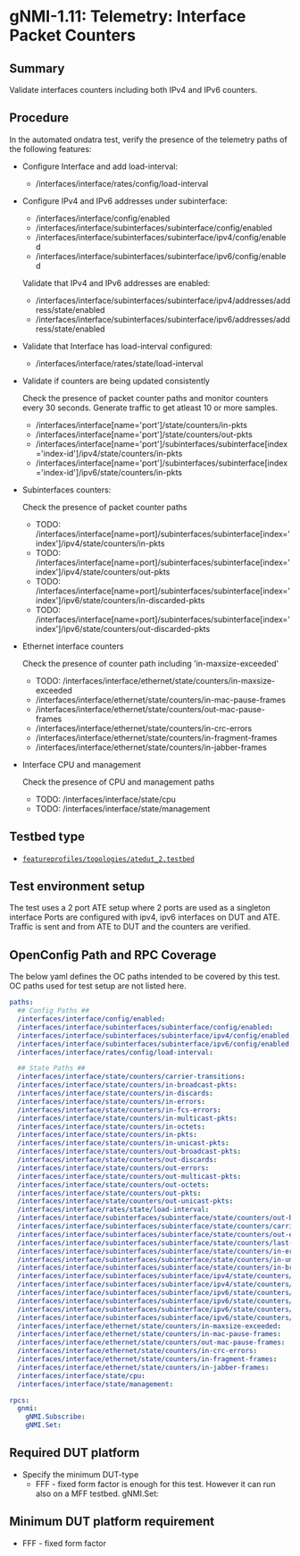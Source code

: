 # gNMI-1.11: Telemetry: Interface Packet Counters

## Summary

Validate interfaces counters including both IPv4 and IPv6 counters.

## Procedure

In the automated ondatra test, verify the presence of the telemetry paths of the
following features:

*   Configure Interface and add load-interval:

    *   /interfaces/interface/rates/config/load-interval

*   Configure IPv4 and IPv6 addresses under subinterface:

    *   /interfaces/interface/config/enabled
    *   /interfaces/interface/subinterfaces/subinterface/config/enabled
    *   /interfaces/interface/subinterfaces/subinterface/ipv4/config/enabled
    *   /interfaces/interface/subinterfaces/subinterface/ipv6/config/enabled

    Validate that IPv4 and IPv6 addresses are enabled:

    *   /interfaces/interface/subinterfaces/subinterface/ipv4/addresses/address/state/enabled
    *   /interfaces/interface/subinterfaces/subinterface/ipv6/addresses/address/state/enabled

*   Validate that Interface has load-interval configured:

    *   /interfaces/interface/rates/state/load-interval

*   Validate if counters are being updated consistently

    Check the presence of packet counter paths and monitor counters every
    30 seconds. Generate traffic to get atleast 10 or more samples. 

    *   /interfaces/interface[name='port']/state/counters/in-pkts
    *   /interfaces/interface[name='port']/state/counters/out-pkts
    *   /interfaces/interface[name='port']/subinterfaces/subinterface[index='index-id']/ipv4/state/counters/in-pkts
    *   /interfaces/interface[name='port']/subinterfaces/subinterface[index='index-id']/ipv6/state/counters/in-pkts
   

*   Subinterfaces counters:

    Check the presence of packet counter paths

    *   TODO:
        /interfaces/interface[name=port]/subinterfaces/subinterface[index='index']/ipv4/state/counters/in-pkts
    *   TODO:
        /interfaces/interface[name=port]/subinterfaces/subinterface[index='index']/ipv4/state/counters/out-pkts
    *   TODO:
        /interfaces/interface[name=port]/subinterfaces/subinterface[index='index']/ipv6/state/counters/in-discarded-pkts
    *   TODO:
        /interfaces/interface[name=port]/subinterfaces/subinterface[index='index']/ipv6/state/counters/out-discarded-pkts

*   Ethernet interface counters

    Check the presence of counter path including 'in-maxsize-exceeded'

    *   TODO: /interfaces/interface/ethernet/state/counters/in-maxsize-exceeded
    *   /interfaces/interface/ethernet/state/counters/in-mac-pause-frames
    *   /interfaces/interface/ethernet/state/counters/out-mac-pause-frames
    *   /interfaces/interface/ethernet/state/counters/in-crc-errors
    *   /interfaces/interface/ethernet/state/counters/in-fragment-frames
    *   /interfaces/interface/ethernet/state/counters/in-jabber-frames

*   Interface CPU and management

    Check the presence of CPU and management paths

    *   TODO: /interfaces/interface/state/cpu
    *   TODO: /interfaces/interface/state/management

## Testbed type

* [`featureprofiles/topologies/atedut_2.testbed`](https://github.com/openconfig/featureprofiles/blob/main/topologies/atedut_2.testbed)

## Test environment setup
The test uses a 2 port ATE setup where 2 ports are used as a singleton interface
Ports are configured with ipv4, ipv6 interfaces on DUT and ATE. Traffic is sent
and from ATE to DUT and the counters are verified.

## OpenConfig Path and RPC Coverage

The below yaml defines the OC paths intended to be covered by this test.
OC paths used for test setup are not listed here.

```yaml
paths:
  ## Config Paths ##
  /interfaces/interface/config/enabled:
  /interfaces/interface/subinterfaces/subinterface/config/enabled:
  /interfaces/interface/subinterfaces/subinterface/ipv4/config/enabled:
  /interfaces/interface/subinterfaces/subinterface/ipv6/config/enabled:
  /interfaces/interface/rates/config/load-interval:

  ## State Paths ##
  /interfaces/interface/state/counters/carrier-transitions:
  /interfaces/interface/state/counters/in-broadcast-pkts:
  /interfaces/interface/state/counters/in-discards:
  /interfaces/interface/state/counters/in-errors:
  /interfaces/interface/state/counters/in-fcs-errors:
  /interfaces/interface/state/counters/in-multicast-pkts:
  /interfaces/interface/state/counters/in-octets:
  /interfaces/interface/state/counters/in-pkts:
  /interfaces/interface/state/counters/in-unicast-pkts:
  /interfaces/interface/state/counters/out-broadcast-pkts:
  /interfaces/interface/state/counters/out-discards:
  /interfaces/interface/state/counters/out-errors:
  /interfaces/interface/state/counters/out-multicast-pkts:
  /interfaces/interface/state/counters/out-octets:
  /interfaces/interface/state/counters/out-pkts:
  /interfaces/interface/state/counters/out-unicast-pkts:
  /interfaces/interface/rates/state/load-interval:
  /interfaces/interface/subinterfaces/subinterface/state/counters/out-broadcast-pkts:
  /interfaces/interface/subinterfaces/subinterface/state/counters/carrier-transitions:
  /interfaces/interface/subinterfaces/subinterface/state/counters/out-errors:
  /interfaces/interface/subinterfaces/subinterface/state/counters/last-clear:
  /interfaces/interface/subinterfaces/subinterface/state/counters/in-errors:
  /interfaces/interface/subinterfaces/subinterface/state/counters/in-unknown-protos:
  /interfaces/interface/subinterfaces/subinterface/state/counters/in-broadcast-pkts:
  /interfaces/interface/subinterfaces/subinterface/ipv4/state/counters/in-pkts:
  /interfaces/interface/subinterfaces/subinterface/ipv4/state/counters/out-pkts:
  /interfaces/interface/subinterfaces/subinterface/ipv6/state/counters/in-pkts:
  /interfaces/interface/subinterfaces/subinterface/ipv6/state/counters/out-pkts:
  /interfaces/interface/subinterfaces/subinterface/ipv6/state/counters/in-discarded-pkts:
  /interfaces/interface/subinterfaces/subinterface/ipv6/state/counters/out-discarded-pkts:
  /interfaces/interface/ethernet/state/counters/in-maxsize-exceeded:
  /interfaces/interface/ethernet/state/counters/in-mac-pause-frames:
  /interfaces/interface/ethernet/state/counters/out-mac-pause-frames:
  /interfaces/interface/ethernet/state/counters/in-crc-errors:
  /interfaces/interface/ethernet/state/counters/in-fragment-frames:
  /interfaces/interface/ethernet/state/counters/in-jabber-frames:
  /interfaces/interface/state/cpu:
  /interfaces/interface/state/management:

rpcs:
  gnmi:
    gNMI.Subscribe:
    gNMI.Set:
```

## Required DUT platform

* Specify the minimum DUT-type
    * FFF - fixed form factor is enough for this test. However it can run also
      on a MFF testbed.
      gNMI.Set:

## Minimum DUT platform requirement
* FFF - fixed form factor

